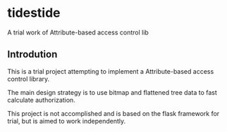 # tidestide
A trial work of Attribute-based access control lib


## Introdution


This is a trial project attempting to implement a Attribute-based access control library.

The main design strategy is to use bitmap and flattened tree data to fast calculate authorization.

This project is not accomplished and is based on the flask framework for trial, but is aimed to work independently.